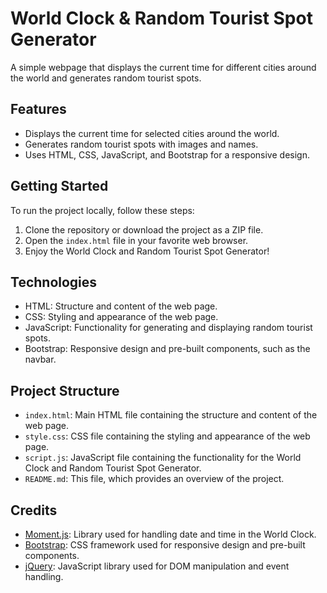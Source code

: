 # World Clock & Random Tourist Spot Generator

A simple webpage that displays the current time for different cities around the world and generates random tourist spots.

## Features

- Displays the current time for selected cities around the world.
- Generates random tourist spots with images and names.
- Uses HTML, CSS, JavaScript, and Bootstrap for a responsive design.

## Getting Started

To run the project locally, follow these steps:

1. Clone the repository or download the project as a ZIP file.
2. Open the `index.html` file in your favorite web browser.
3. Enjoy the World Clock and Random Tourist Spot Generator!

## Technologies

- HTML: Structure and content of the web page.
- CSS: Styling and appearance of the web page.
- JavaScript: Functionality for generating and displaying random tourist spots.
- Bootstrap: Responsive design and pre-built components, such as the navbar.

## Project Structure

- `index.html`: Main HTML file containing the structure and content of the web page.
- `style.css`: CSS file containing the styling and appearance of the web page.
- `script.js`: JavaScript file containing the functionality for the World Clock and Random Tourist Spot Generator.
- `README.md`: This file, which provides an overview of the project.

## Credits

- [Moment.js](https://momentjs.com/): Library used for handling date and time in the World Clock.
- [Bootstrap](https://getbootstrap.com/): CSS framework used for responsive design and pre-built components.
- [jQuery](https://jquery.com/): JavaScript library used for DOM manipulation and event handling.



